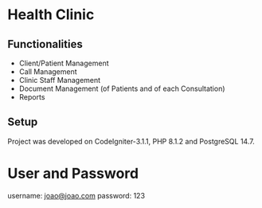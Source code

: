 # Health Clinic

## Functionalities

* Client/Patient Management
* Call Management
* Clinic Staff Management
* Document Management (of Patients and of each Consultation)
* Reports

## Setup

Project was developed on CodeIgniter-3.1.1, PHP 8.1.2 and PostgreSQL 14.7.


# User and Password

username: joao@joao.com
password: 123


